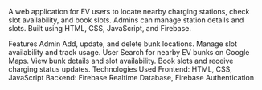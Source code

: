 A web application for EV users to locate nearby charging stations, check slot availability, and book slots. Admins can manage station details and slots. Built using HTML, CSS, JavaScript, and Firebase.

Features
Admin
Add, update, and delete bunk locations.
Manage slot availability and track usage.
User
Search for nearby EV bunks on Google Maps.
View bunk details and slot availability.
Book slots and receive charging status updates.
Technologies Used
Frontend: HTML, CSS, JavaScript
Backend: Firebase Realtime Database, Firebase Authentication
